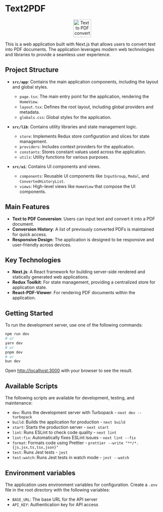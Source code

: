 # Text2PDF

<p align="center">
  <img src="https://pdfguru.com/static/typeword-to-pdf.svg" width="58" height="58" alt="Text to PDF converter icon">
</p>

This is a web application built with Next.js that allows users to convert text into PDF documents. The application leverages modern web technologies and libraries to provide a seamless user experience.

## Project Structure

- **`src/app`**: Contains the main application components, including the layout and global styles.

  - `page.tsx`: The main entry point for the application, rendering the `HomeView`.
  - `layout.tsx`: Defines the root layout, including global providers and metadata.
  - `globals.css`: Global styles for the application.

- **`src/lib`**: Contains utility libraries and state management logic.

  - `store`: Implements Redux store configuration and slices for state management.
  - `providers`: Includes context providers for the application.
  - `constants`: Stores constant values used across the application.
  - `utils`: Utility functions for various purposes.

- **`src/ui`**: Contains UI components and views.
  - `components`: Reusable UI components like `InputGroup`, `Modal`, and `ConvertedHistoryList`.
  - `views`: High-level views like `HomeView` that compose the UI components.

## Main Features

- **Text to PDF Conversion**: Users can input text and convert it into a PDF document.
- **Conversion History**: A list of previously converted PDFs is maintained for quick access.
- **Responsive Design**: The application is designed to be responsive and user-friendly across devices.

## Key Technologies

- **Next.js**: A React framework for building server-side rendered and statically generated web applications.
- **Redux Toolkit**: For state management, providing a centralized store for application state.
- **React-PDF-Viewer**: For rendering PDF documents within the application.

## Getting Started

To run the development server, use one of the following commands:

```bash
npm run dev
# or
yarn dev
# or
pnpm dev
# or
bun dev
```

Open [http://localhost:3000](http://localhost:3000) with your browser to see the result.

## Available Scripts

The following scripts are available for development, testing, and maintenance:

- `dev`: Runs the development server with Turbopack - `next dev --turbopack`
- `build`: Builds the application for production - `next build`
- `start`: Starts the production server - `next start`
- `lint`: Runs ESLint to check code quality - `next lint`
- `lint:fix`: Automatically fixes ESLint issues - `next lint --fix`
- `format`: Formats code using Prettier - `prettier --write "**/*.{js,jsx,ts,tsx,json}"`
- `test`: Runs Jest tests - `jest`
- `test:watch`: Runs Jest tests in watch mode - `jest --watch`

## Environment variables

The application uses environment variables for configuration. Create a `.env` file in the root directory with the following variables:

- `BASE_URL`: The base URL for the API server
- `API_KEY`: Authentication key for API access
